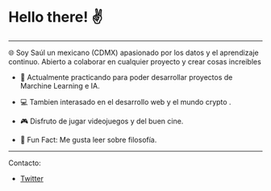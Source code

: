 # Hello there! ✌
------------
🌐 Soy Saúl un mexicano (CDMX) apasionado por los datos y el aprendizaje continuo. Abierto a colaborar en cualquier proyecto y crear cosas increibles



- 🤖 Actualmente practicando para poder desarrollar proyectos de Marchine Learning e IA.

- 💻 Tambien interasado en el desarrollo web y el mundo crypto .

- 🎮 Disfruto de jugar videojuegos y del buen cine.

- 👀 Fun Fact: Me gusta leer sobre filosofía. 


--------------


Contacto:

- [Twitter](https://twitter.com/intent/user?user_id=1197318970170368000)
